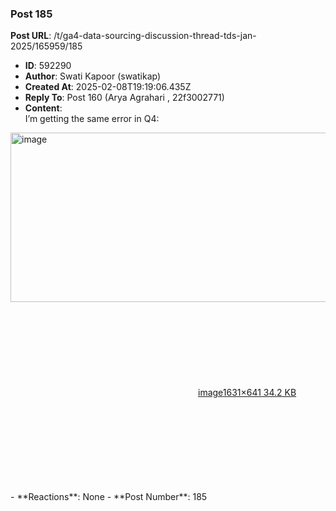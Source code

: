 ### Post 185
**Post URL**: /t/ga4-data-sourcing-discussion-thread-tds-jan-2025/165959/185
- **ID**: 592290
- **Author**: Swati Kapoor (swatikap)
- **Created At**: 2025-02-08T19:19:06.435Z
- **Reply To**: Post 160 (Arya Agrahari , 22f3002771)
- **Content**:  
  I’m getting the same error in Q4:
<div class="lightbox-wrapper"><a class="lightbox" href="https://europe1.discourse-cdn.com/flex013/uploads/iitm/original/3X/b/6/b610004bc77d8cb653c10708ce962742396a0d2e.png" data-download-href="/uploads/short-url/pYBbhnDdKs5MmaQkg6nHOi09vC6.png?dl=1" title="image" rel="noopener nofollow ugc"><img src="https://europe1.discourse-cdn.com/flex013/uploads/iitm/optimized/3X/b/6/b610004bc77d8cb653c10708ce962742396a0d2e_2_690x271.png" alt="image" data-base62-sha1="pYBbhnDdKs5MmaQkg6nHOi09vC6" width="690" height="271" srcset="https://europe1.discourse-cdn.com/flex013/uploads/iitm/optimized/3X/b/6/b610004bc77d8cb653c10708ce962742396a0d2e_2_690x271.png, https://europe1.discourse-cdn.com/flex013/uploads/iitm/optimized/3X/b/6/b610004bc77d8cb653c10708ce962742396a0d2e_2_1035x406.png 1.5x, https://europe1.discourse-cdn.com/flex013/uploads/iitm/optimized/3X/b/6/b610004bc77d8cb653c10708ce962742396a0d2e_2_1380x542.png 2x" data-dominant-color="B4B5B7"><div class="meta"><svg class="fa d-icon d-icon-far-image svg-icon" aria-hidden="true"><use href="#far-image"></use></svg><span class="filename">image</span><span class="informations">1631×641 34.2 KB</span><svg class="fa d-icon d-icon-discourse-expand svg-icon" aria-hidden="true"><use href="#discourse-expand"></use></svg></div></a></div>
- **Reactions**: None
- **Post Number**: 185

